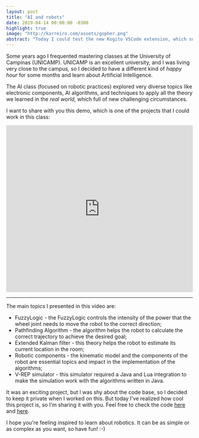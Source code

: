 ```yaml
---
layout: post
title: "AI and robots"
date: 2019-04-14 00:00:00 -0300
highlight: true
image: "http://karreiro.com/assets/gopher.png"
abstract: "Today I could test the new Kogito VSCode extension, which supports DMN models now."
---
```


Some years ago I frequented mastering classes at the University of Campinas (UNICAMP). UNICAMP is an excellent university, and I was living very close to the campus, so I decided to have a different kind of _happy hour_ for some months and learn about Artificial Intelligence.

The AI class (focused on robotic practices) explored very diverse topics like electronic components, AI algorithms, and techniques to apply all the theory we learned in the _real world_, which full of new challenging circumstances.

I want to share with you this demo, which is one of the projects that I could work in this class:

<iframe width="100%" height="450" src="https://www.youtube.com/embed/GQ_KEVNSUXE" frameborder="0" allow="accelerometer; autoplay; encrypted-media; gyroscope; picture-in-picture" allowfullscreen></iframe>

---

The main topics I presented in this video are:

- FuzzyLogic - the FuzzyLogic controls the intensity of the power that the wheel joint needs to move the robot to the correct direction;
- Pathfinding Algorithm - the algorithm helps the robot to calculate the correct trajectory to achieve the desired goal;
- Extended Kalman filter - this theory helps the robot to estimate its current location in the room;
- Robotic components - the kinematic model and the components of the robot are essential topics and impact in the implementation of the algorithms;
- V-REP simulator - this simulator required a Java and Lua integration to make the simulation work with the algorithms written in Java.

It was an exciting project, but I was shy about the code base, so I decided to keep it private when I worked on this. But today I've realized how cool this project is, so I'm sharing it with you. Feel free to check the code [here](https://github.com/karreiro/final-project) and [here](https://github.com/karreiro/pathfinding-lab).

I hope you're feeling inspired to learn about robotics. It can be as simple or as complex as you want, so have fun! :-)
